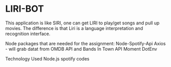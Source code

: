 # LIRI-BOT

This application is like SIRI, one can get LIRI to play/get songs and pull up movies. The difference is that Liri is a language interpretation and recognition interface.

Node packages that are needed for the assignment:
    Node-Spotify-Api
    Axios - will grab datat from OMDB API and Bands In Town API
    Moment
    DotEnv

Technology Used
Node.js
spotify codes